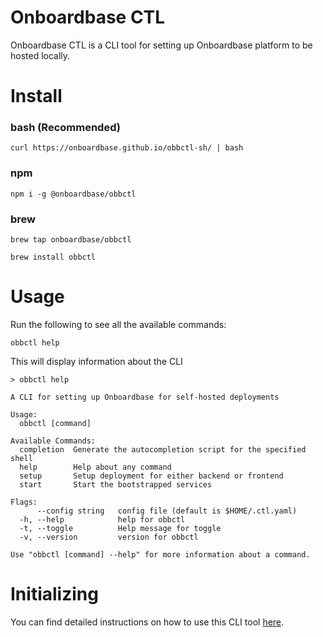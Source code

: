 # Onboardbase CTL
Onboardbase CTL is a CLI tool for setting up Onboardbase platform to be hosted locally.

# Install

### bash (Recommended)
```
curl https://onboardbase.github.io/obbctl-sh/ | bash
```
### npm
```
npm i -g @onboardbase/obbctl
```

<!-- ## yarn
```
yarn global add @onboardbase/obbctl
``` -->
### brew
```
brew tap onboardbase/obbctl

brew install obbctl
```

# Usage
Run the following to see all the available commands:
```
obbctl help
```
This will display information about the CLI

```
> obbctl help

A CLI for setting up Onboardbase for self-hosted deployments

Usage:
  obbctl [command]

Available Commands:
  completion  Generate the autocompletion script for the specified shell
  help        Help about any command
  setup       Setup deployment for either backend or frontend
  start       Start the bootstrapped services

Flags:
      --config string   config file (default is $HOME/.ctl.yaml)
  -h, --help            help for obbctl
  -t, --toggle          Help message for toggle
  -v, --version         version for obbctl

Use "obbctl [command] --help" for more information about a command.
```

# Initializing
You can find detailed instructions on how to use this CLI tool [here](https://docs.onboardbase.com/docs/selfhosting-overview).
